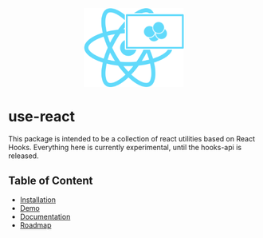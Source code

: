 <div align="center">
    <img
        src="https://github.com/jmsantos94/use-react/blob/master/misc/use-react.png"
        width="200px"
        alt="use-react logo"
    />
</div>

# use-react
This package is intended to be a collection of react utilities based on React
Hooks. Everything here is currently experimental, until the hooks-api is
released.

## Table of Content
- [Installation](#installation)
- [Demo](#demo)
- [Documentation](#documentation)
- [Roadmap](#roadmap)
